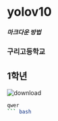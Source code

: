 # yolov10
#####  마크다운 방법
###  구리고등학교
##  1학년
![download](https://github.com/user-attachments/assets/06c57c59-8b59-4ea6-b439-94bd62f7c821)
``` bash
qwer
``` bash

